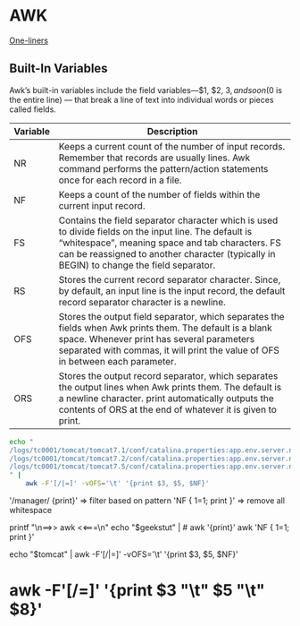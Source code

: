 # AWK

[One-liners](http://tuxgraphics.org/~guido/scripts/awk-one-liner.html)

## Built-In Variables

Awk’s built-in variables include the field variables—$1, $2, $3, and so on ($0
is the entire line) — that break a line of text into individual words or pieces
called fields.

| Variable | Description                                                                                                                                                                                                                                           |
| -------- | ----------------------------------------------------------------------------------------------------------------------------------------------------------------------------------------------------------------------------------------------------- |
| NR       | Keeps a current count of the number of input records. Remember that records are usually lines. Awk command performs the pattern/action statements once for each record in a file.                                                                     |
| NF       | Keeps a count of the number of fields within the current input record.                                                                                                                                                                                |
| FS       | Contains the field separator character which is used to divide fields on the input line. The default is “whitespace”, meaning space and tab characters. FS can be reassigned to another character (typically in BEGIN) to change the field separator. |
| RS       | Stores the current record separator character. Since, by default, an input line is the input record, the default record separator character is a newline.                                                                                             |
| OFS      | Stores the output field separator, which separates the fields when Awk prints them. The default is a blank space. Whenever print has several parameters separated with commas, it will print the value of OFS in between each parameter.              |
| ORS      | Stores the output record separator, which separates the output lines when Awk prints them. The default is a newline character. print automatically outputs the contents of ORS at the end of whatever it is given to print.                           |

```sh
echo "
/logs/tc0001/tomcat/tomcat7.1/conf/catalina.properties:app.env.server.name = demo.example.com
/logs/tc0001/tomcat/tomcat7.2/conf/catalina.properties:app.env.server.name = quest.example.com
/logs/tc0001/tomcat/tomcat7.5/conf/catalina.properties:app.env.server.name = www.example.com
" |
    awk -F'[/|=]' -vOFS='\t' '{print $3, $5, $NF}'
```

'/manager/ {print}' => filter based on pattern 'NF { $1=$1; print }' => remove
all whitespace

printf "\n==>> awk <<===\n" echo "$geekstut" | # awk '{print}' awk 'NF { $1=$1;
print }'

echo "$tomcat" | awk -F'[/|=]' -vOFS='\t' '{print $3, $5, $NF}'

# awk -F'[/=]' '{print $3 "\t" $5 "\t" $8}'
